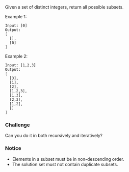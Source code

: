 Given a set of distinct integers, return all possible subsets.

Example 1:
```
Input: [0]
Output:
[
  [],
  [0]
]
```
Example 2:
```
Input: [1,2,3]
Output:
[
  [3],
  [1],
  [2],
  [1,2,3],
  [1,3],
  [2,3],
  [1,2],
  []
]
```
### Challenge
Can you do it in both recursively and iteratively?

### Notice
- Elements in a subset must be in non-descending order.
- The solution set must not contain duplicate subsets.
